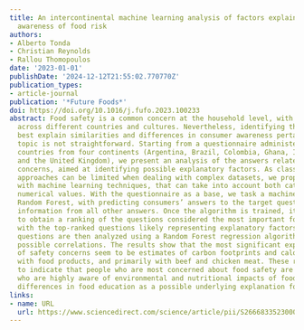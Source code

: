 ```yaml
---
title: An intercontinental machine learning analysis of factors explaining consumer
  awareness of food risk
authors:
- Alberto Tonda
- Christian Reynolds
- Rallou Thomopoulos
date: '2023-01-01'
publishDate: '2024-12-12T21:55:02.770770Z'
publication_types:
- article-journal
publication: '*Future Foods*'
doi: https://doi.org/10.1016/j.fufo.2023.100233
abstract: Food safety is a common concern at the household level, with important variations
  across different countries and cultures. Nevertheless, identifying the factors that
  best explain similarities and differences in consumer awareness pertaining to this
  topic is not straightforward. Starting from a questionnaire administered in seven
  countries from four continents (Argentina, Brazil, Colombia, Ghana, India, Peru,
  and the United Kingdom), we present an analysis of the answers related to food safety
  concerns, aimed at identifying possible explanatory factors. As classical statistical
  approaches can be limited when dealing with complex datasets, we propose an analysis
  with machine learning techniques, that can take into account both categorical and
  numerical values. With the questionnaire as a base, we task a machine learning algorithm,
  Random Forest, with predicting consumers’ answers to the target questions using
  information from all other answers. Once the algorithm is trained, it becomes possible
  to obtain a ranking of the questions considered the most important for the prediction,
  with the top-ranked questions likely representing explanatory factors. Top-ranked
  questions are then analyzed using a Random Forest regression algorithm, to test
  possible correlations. The results show that the most significant explanatory variables
  of safety concerns seem to be estimates of carbon footprints and calories associated
  with food products, and primarily with beef and chicken meat. These results tend
  to indicate that people who are most concerned about food safety are also those
  who are highly aware of environmental and nutritional impacts of food, hinting at
  differences in food education as a possible underlying explanation for the data.
links:
- name: URL
  url: https://www.sciencedirect.com/science/article/pii/S2666833523000199
---
```

